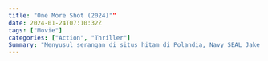 ```yaml
---
title: "One More Shot (2024)""
date: 2024-01-24T07:10:32Z
tags: ["Movie"]
categories: ["Action", "Thriller"]
Summary: "Menyusul serangan di situs hitam di Polandia, Navy SEAL Jake Harris diperintahkan untuk mengawal tersangka teroris Amin Mansur ke Washington D.C untuk diinterogasi."
---
```


<mux-player stream-type="on-demand"
src="https://kp3d-my.sharepoint.com/personal/ryoo_kp3d_onmicrosoft_com/_layouts/15/download.aspx?share=EWKIou_RxMREi3ogav5t2BEBIRaghmwOJy1lpQk8vnF_5A" prefer-playback="mse" controls>

</mux-player>


<script src="https://cdn.jsdelivr.net/npm/@mux/mux-player"></script>

 <script type="application/ld+json ">
{
"@context": "https://schema.org/",
"@type": "VideoObject",
"name": "One More Shot",
"contentUrl": "https://stream.mux.com/HeVT01O5uaOk2o0000sMDl01MdojCd6JXDqphf000201F0200cQo.m3u8",
"thumbnailUrl": "https://www.themoviedb.org/t/p/original/dnPb5aegwo7O5EYIVjlRAaXtLPf.jpg?width=314&fit_mode=preserve&time=25",
"uploadDate": "2023-11-19T13:41:12Z",
}

</script>